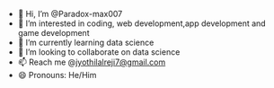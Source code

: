 - 👋 Hi, I’m @Paradox-max007
- 👀 I’m interested in coding, web development,app development and game development 
- 🌱 I’m currently learning data science 
- 💞️ I’m looking to collaborate on data science 
- 📫 Reach me @jyothilalreji7@gmail.com
- 😄 Pronouns: He/Him

<!---
Paradox-max007/Paradox-max007 is a ✨ special ✨ repository because its `README.md` (this file) appears on your GitHub profile.
You can click the Preview link to take a look at your changes.
--->
